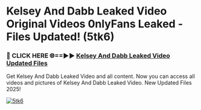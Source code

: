 # Kelsey And Dabb Leaked Video Original Videos 0nlyFans Leaked - Files Updated! (5tk6)

<h3>🔴 CLICK HERE 🌐==►► <a href="https://tinyurl.com/3hn5wdd3" rel="nofollow">Kelsey And Dabb Leaked Video Updated Files</a></h3>

Get Kelsey And Dabb Leaked Video and all content. Now you can access all videos and pictures of Kelsey And Dabb Leaked Video. New Updated Files 2025!

[![5tk6](https://i.imgur.com/4HnBqBT.gif)](https://tinyurl.com/3hn5wdd3)
